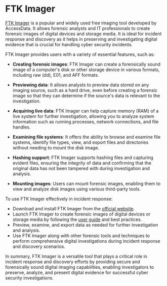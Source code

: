 # FTK Imager

[FTK Imager](https://accessdata.com/product-download/digital-forensics/ftk-imager-version-3.1.1) is a popular and widely used free imaging tool developed by AccessData. It allows forensic analysts and IT professionals to create forensic images of digital devices and storage media. It is ideal for incident response and discovery as it helps in preserving and investigating digital evidence that is crucial for handling cyber security incidents.

FTK Imager provides users with a variety of essential features, such as:

- **Creating forensic images**: FTK Imager can create a forensically sound image of a computer's disk or other storage device in various formats, including raw (dd), E01, and AFF formats. 

- **Previewing data**: It allows analysts to preview data stored on any imaging source, such as a hard drive, even before creating a forensic image so that they can determine if the source's data is relevant to the investigation.

- **Acquiring live data**: FTK Imager can help capture memory (RAM) of a live system for further investigation, allowing you to analyze system information such as running processes, network connections, and file handles.

- **Examining file systems**: It offers the ability to browse and examine file systems, identify file types, view, and export files and directories without needing to mount the disk image.

- **Hashing support**: FTK Imager supports hashing files and capturing evident files, ensuring the integrity of data and confirming that the original data has not been tampered with during investigation and analysis.

- **Mounting images**: Users can mount forensic images, enabling them to view and analyze disk images using various third-party tools.

To use FTK Imager effectively in incident response:

- Download and install FTK Imager from the [official website](https://accessdata.com/product-download/digital-forensics/ftk-imager-version-3.1.1).
- Launch FTK Imager to create forensic images of digital devices or storage media by following the [user guide](https://ad-pdf.s3.amazonaws.com/Imager%20Lite%204_2%20Users%20Guide.pdf) and best practices.
- Preview, examine, and export data as needed for further investigation and analysis.
- Use FTK Imager along with other forensic tools and techniques to perform comprehensive digital investigations during incident response and discovery scenarios.

In summary, FTK Imager is a versatile tool that plays a critical role in incident response and discovery efforts by providing secure and forensically sound digital imaging capabilities, enabling investigators to preserve, analyze, and present digital evidence for successful cyber security investigations.